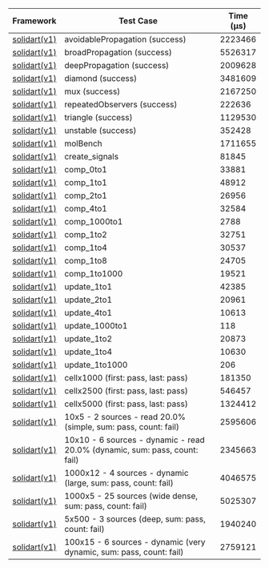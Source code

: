 | Framework | Test Case | Time (μs) |
| --- | --- | --- |
| [solidart(v1)](https://github.com/nank1ro/solidart) | avoidablePropagation (success) | 2223466 |
| [solidart(v1)](https://github.com/nank1ro/solidart) | broadPropagation (success) | 5526317 |
| [solidart(v1)](https://github.com/nank1ro/solidart) | deepPropagation (success) | 2009628 |
| [solidart(v1)](https://github.com/nank1ro/solidart) | diamond (success) | 3481609 |
| [solidart(v1)](https://github.com/nank1ro/solidart) | mux (success) | 2167250 |
| [solidart(v1)](https://github.com/nank1ro/solidart) | repeatedObservers (success) | 222636 |
| [solidart(v1)](https://github.com/nank1ro/solidart) | triangle (success) | 1129530 |
| [solidart(v1)](https://github.com/nank1ro/solidart) | unstable (success) | 352428 |
| [solidart(v1)](https://github.com/nank1ro/solidart) | molBench | 1711655 |
| [solidart(v1)](https://github.com/nank1ro/solidart) | create_signals | 81845 |
| [solidart(v1)](https://github.com/nank1ro/solidart) | comp_0to1 | 33881 |
| [solidart(v1)](https://github.com/nank1ro/solidart) | comp_1to1 | 48912 |
| [solidart(v1)](https://github.com/nank1ro/solidart) | comp_2to1 | 26956 |
| [solidart(v1)](https://github.com/nank1ro/solidart) | comp_4to1 | 32584 |
| [solidart(v1)](https://github.com/nank1ro/solidart) | comp_1000to1 | 2788 |
| [solidart(v1)](https://github.com/nank1ro/solidart) | comp_1to2 | 32751 |
| [solidart(v1)](https://github.com/nank1ro/solidart) | comp_1to4 | 30537 |
| [solidart(v1)](https://github.com/nank1ro/solidart) | comp_1to8 | 24705 |
| [solidart(v1)](https://github.com/nank1ro/solidart) | comp_1to1000 | 19521 |
| [solidart(v1)](https://github.com/nank1ro/solidart) | update_1to1 | 42385 |
| [solidart(v1)](https://github.com/nank1ro/solidart) | update_2to1 | 20961 |
| [solidart(v1)](https://github.com/nank1ro/solidart) | update_4to1 | 10613 |
| [solidart(v1)](https://github.com/nank1ro/solidart) | update_1000to1 | 118 |
| [solidart(v1)](https://github.com/nank1ro/solidart) | update_1to2 | 20873 |
| [solidart(v1)](https://github.com/nank1ro/solidart) | update_1to4 | 10630 |
| [solidart(v1)](https://github.com/nank1ro/solidart) | update_1to1000 | 206 |
| [solidart(v1)](https://github.com/nank1ro/solidart) | cellx1000 (first: pass, last: pass) | 181350 |
| [solidart(v1)](https://github.com/nank1ro/solidart) | cellx2500 (first: pass, last: pass) | 546457 |
| [solidart(v1)](https://github.com/nank1ro/solidart) | cellx5000 (first: pass, last: pass) | 1324412 |
| [solidart(v1)](https://github.com/nank1ro/solidart) | 10x5 - 2 sources - read 20.0% (simple, sum: pass, count: fail) | 2595606 |
| [solidart(v1)](https://github.com/nank1ro/solidart) | 10x10 - 6 sources - dynamic - read 20.0% (dynamic, sum: pass, count: fail) | 2345663 |
| [solidart(v1)](https://github.com/nank1ro/solidart) | 1000x12 - 4 sources - dynamic (large, sum: pass, count: fail) | 4046575 |
| [solidart(v1)](https://github.com/nank1ro/solidart) | 1000x5 - 25 sources (wide dense, sum: pass, count: fail) | 5025307 |
| [solidart(v1)](https://github.com/nank1ro/solidart) | 5x500 - 3 sources (deep, sum: pass, count: fail) | 1940240 |
| [solidart(v1)](https://github.com/nank1ro/solidart) | 100x15 - 6 sources - dynamic (very dynamic, sum: pass, count: fail) | 2759121 |
